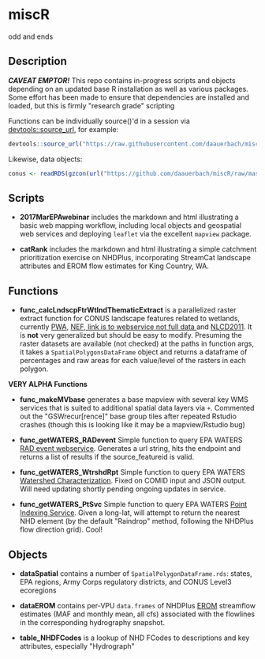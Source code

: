 # miscR
odd and ends

## Description

**_CAVEAT EMPTOR!_**
This repo contains in-progress scripts and objects depending on an updated base R installation as well as various packages. Some effort has been made to ensure that dependencies are installed and loaded, but this is firmly "research grade" scripting 

Functions can be individually source()'d in a session via [devtools::source_url](http://www.inside-r.org/packages/cran/devtools/docs/source_url), for example:
```R
devtools::source_url("https://raw.githubusercontent.com/daauerbach/miscR/master/func_calcLndscpFtrWtlndThematicExtract.R")
```
Likewise, data objects:
```R
conus <- readRDS(gzcon(url("https://github.com/daauerbach/miscR/raw/master/dataSpatial/spdf_conus.rds")))
```

## Scripts

 + **2017MarEPAwebinar** includes the markdown and html illustrating a basic web mapping workflow, including local objects and geospatial web services and deploying `leaflet` via the excellent `mapview` package.
 
 + **catRank** includes the markdown and html illustrating a simple catchment prioritization exercise on NHDPlus, incorporating StreamCat landscape attributes and EROM flow estimates for King Country, WA.

## Functions
 
 + **func_calcLndscpFtrWtlndThematicExtract** is a parallelized raster extract function for CONUS landscape features related to wetlands, currently  [PWA](https://enviroatlas.epa.gov/enviroatlas/DataFactSheets/pdf/supplemental/potentialwetlandarea.pdf), [NEF, link is to webservice not full data ](https://www.sciencebase.gov/arcgis/rest/services/Catalog/5363b779e4b08180b014255c/MapServer/) and [NLCD2011](https://www.mrlc.gov/nlcd2011.php). It is **not** very generalized but should be easy to modify. Presuming the raster datasets are available (not checked) at the paths in function args, it takes a `SpatialPolygonsDataFrame` object and returns a dataframe of percentages and raw areas for each value/level of the rasters in each polygon.
 
**VERY ALPHA Functions**

 + **func_makeMVbase** generates a base mapview with several key WMS services that is suited to additional spatial data layers via `+`. Commented out the "GSWrecur[rence]" base group tiles after repeated Rstudio crashes (though this is looking like it may be a mapview/Rstudio bug)
 
 + **func_getWATERS_RADevent** Simple function to query EPA WATERS [RAD event webservice](https://www.epa.gov/waterdata/rad-event-info-service). Generates a url string, hits the endpoint and returns a list of results if the source_featureid is valid.

 + **func_getWATERS_WtrshdRpt** Simple function to query EPA WATERS [Watershed Characterization](https://www.epa.gov/waterdata/watershed-characterization-service). Fixed on COMID input and JSON output. Will need updating shortly pending ongoing updates in service.
 
 + **func_getWATERS_PtSvc** Simple function to query EPA WATERS [Point Indexing Service](https://www.epa.gov/waterdata/point-indexing-service). Given a long-lat, will attempt to return the nearest NHD element (by the default "Raindrop" method, following the NHDPlus flow direction grid). Cool!
 
## Objects

 + **dataSpatial** contains a number of `SpatialPolygonDataFrame.rds`: states, EPA regions, Army Corps regulatory districts, and CONUS Level3 ecoregions
 
 + **dataEROM** contains per-VPU `data.frames` of NHDPlus [EROM](ftp://ftp.horizon-systems.com/NHDPlus/NHDPlusV21/Documentation/TechnicalDocs/EROM_Monthly_Flows.pdf) streamflow estimates (MAF and monthly mean, all cfs) associated with the flowlines in the corresponding hydrography snapshot.

 + **table_NHDFCodes** is a lookup of NHD FCodes to descriptions and key attributes, especially "Hydrograph"




